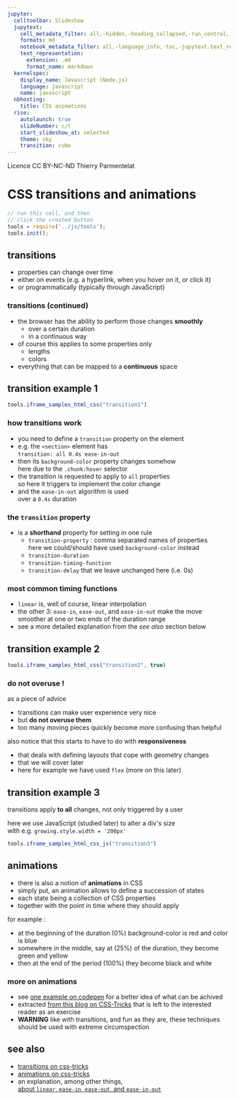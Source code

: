 ```yaml
---
jupyter:
  celltoolbar: Slideshow
  jupytext:
    cell_metadata_filter: all,-hidden,-heading_collapsed,-run_control,-trusted
    formats: md
    notebook_metadata_filter: all,-language_info,-toc,-jupytext.text_representation.jupytext_version,-jupytext.text_representation.format_version
    text_representation:
      extension: .md
      format_name: markdown
  kernelspec:
    display_name: Javascript (Node.js)
    language: javascript
    name: javascript
  nbhosting:
    title: CSS animations
  rise:
    autolaunch: true
    slideNumber: c/t
    start_slideshow_at: selected
    theme: sky
    transition: cube
---
```


<div class="licence">
<span>Licence CC BY-NC-ND</span>
<span>Thierry Parmentelat</span>
</div>

<!-- #region slideshow={"slide_type": ""} -->
# CSS transitions and animations
<!-- #endregion -->

```javascript
// run this cell, and then 
// click the created button
tools = require('../js/tools');
tools.init();
```

<!-- #region slideshow={"slide_type": "slide"} -->
## transitions
<!-- #endregion -->

* properties can change over time
* either on events (e.g. a hyperlink, when you hover on it, or click it)
* or programmatically (typically through JavaScript)

<!-- #region slideshow={"slide_type": "slide"} -->
### transitions (continued)
* the browser has the ability to perform those changes **smoothly**
  * over a certain duration
  * in a continuous way
* of course this applies to some properties only
  * lengths
  * colors
* everything that can be mapped to a **continuous** space
<!-- #endregion -->

<!-- #region slideshow={"slide_type": "slide"} -->
## transition example 1
<!-- #endregion -->

```javascript hide_input=true
tools.iframe_samples_html_css("transition1")
```

<!-- #region slideshow={"slide_type": "slide"} -->
### how transitions work
<!-- #endregion -->

<!-- #region tags=[] -->
* you need to define a `transition` property on the element
* e.g. the `<section>` element has  
  `transition: all 0.4s ease-in-out`
* then its `background-color` property changes somehow  
  here due to the `.chunk:hover` selector
* the transition is requested to apply to `all` properties  
  so here it triggers to implement the color change
* and the `ease-in-out` algorithm is used  
  over a `0.4s` duration   
<!-- #endregion -->

<!-- #region slideshow={"slide_type": "slide"} -->
### the `transition` property
<!-- #endregion -->

<!-- #region slideshow={"slide_type": ""} -->
* is a **shorthand** property for setting in one rule
  * `transition-property` : comma separated names of properties  
     here we could/should have used `background-color` instead
  * `transition-duration`
  * `transition-timing-function`
  * `transition-delay` that we leave unchanged here (i.e. 0s)
<!-- #endregion -->

<!-- #region slideshow={"slide_type": "slide"} -->
### most common timing functions
<!-- #endregion -->

<!-- #region slideshow={"slide_type": ""} -->
* `linear` is, well of course, linear interpolation 
* the other 3: `ease-in`, `ease-out`, and `ease-in-out` make the move 
  smoother at one or two ends of the duration range 
* see a more detailed explanation from the *see also* section below
<!-- #endregion -->

<!-- #region slideshow={"slide_type": "slide"} -->
## transition example 2
<!-- #endregion -->

```javascript hide_input=true slideshow={"slide_type": "-"}
tools.iframe_samples_html_css("transition2", true)
```

<!-- #region slideshow={"slide_type": "slide"} -->
### do not overuse !
<!-- #endregion -->

as a piece of advice

* transitions can make user experience very nice
* but **do not overuse them**
* too many moving pieces quickly become more confusing than helpful

also notice that this starts to have to do with **responsiveness** 

* that deals with defining layouts that cope with geometry changes
* that we will cover later
* here for example we have used `flex` (more on this later)


<!-- #region slideshow={"slide_type": "slide"} -->
## transition example 3
<!-- #endregion -->

transitions apply **to all** changes, not only triggered by a user

here we use JavaScript (studied later) to alter a div's size  
with e.g. `growing.style.width = '200px'`

```javascript hide_input=true slideshow={"slide_type": "-"}
tools.iframe_samples_html_css_js("transition3")
```

<!-- #region slideshow={"slide_type": "slide"} -->
## animations
<!-- #endregion -->

* there is also a notion of **animations** in CSS
* simply put, an animation allows to define a succession of states  
* each state being a collection of CSS properties
* together with the point in time where they should apply

for example :
* at the beginning of the duration (0%) background-color is red and color is blue
* somewhere in the middle, say at (25%) of the duration, they become green and yellow
* then at the end of the period (100%) they become black and white

<!-- #region slideshow={"slide_type": "slide"} -->
### more on animations
<!-- #endregion -->

<!-- #region slideshow={"slide_type": ""} -->
* see [one example on codepen](https://codepen.io/team/css-tricks/pen/EjaJNd) for a better idea of what can be achived
* extracted [from this blog on CSS-Tricks](https://css-tricks.com/almanac/properties/a/animation/) that is left to the interested reader as an exercise
* **WARNING** like with transitions, and fun as they are, these techniques should be used with extreme circumspection
<!-- #endregion -->

<!-- #region slideshow={"slide_type": "slide"} -->
## see also

* [transitions on css-tricks](https://css-tricks.com/almanac/properties/t/transition/)
* [animations on css-tricks](https://css-tricks.com/almanac/properties/a/animation/)
* an explanation, among other things,  
 [about `linear`, `ease-in`, `ease-out`, and `ease-in-out`](https://www.freecodecamp.org/news/css-transitions-explained-d67ab9a02049/)
<!-- #endregion -->
